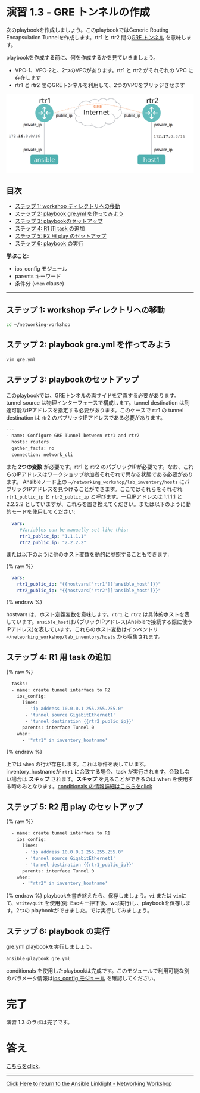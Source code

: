 # 演習 1.3 - GRE トンネルの作成

次のplaybookを作成しましょう。このplaybookではGeneric Routing Encapsulation Tunnelを作成します。rtr1 と rtr2 間の[GRE トンネル](https://en.wikipedia.org/wiki/Generic_Routing_Encapsulation) を意味します。

playbookを作成する前に、何を作成するかを見ていきましょう。
- VPC-1、VPC-2と、2つのVPCがあります。rtr1 と rtr2 がそれぞれの VPC に存在します
- rtr1 と rtr2 間のGREトンネルを利用して、2つのVPCをブリッジさせます

![diagram](../diagram.png)

## 目次
- [ステップ 1: workshop ディレクトリへの移動](#)
- [ステップ 2: playbook gre.yml を作ってみよう](#)
- [ステップ 3: playbookのセットアップ](#)
- [ステップ 4: R1 用 task の追加](#)
- [ステップ 5: R2 用 play のセットアップ](#)
- [ステップ 6: playbook の実行](#)

**学ぶこと:**
 - ios_config モジュール
 - parents キーワード
 - 条件分 (`when` clause)

 ---

## ステップ 1: workshop ディレクトリへの移動

```bash
cd ~/networking-workshop
```

## ステップ 2: playbook gre.yml を作ってみよう

```bash
vim gre.yml
```

## ステップ 3: playbookのセットアップ

このplaybookでは、GREトンネルの両サイドを定義する必要があります。tunnel source は物理インターフェースで構成します。tunnel destination は到達可能なIPアドレスを指定する必要があります。このケースで rtr1 の tunnel destination は rtr2 のパブリックIPアドレスである必要があります。

```bash
---
- name: Configure GRE Tunnel between rtr1 and rtr2
  hosts: routers
  gather_facts: no
  connection: network_cli
```

また **2つの変数** が必要です。rtr1 と rtr2 のパブリックIPが必要です。なお、これらのIPアドレスはワークショップ参加者それぞれで異なる状態である必要があります。 Ansibleノード上の `~/networking_workshop/lab_inventory/hosts` にパブリックIPアドレスを見つけることができます。ここではそれらをそれぞれ `rtr1_public_ip` と `rtr2_public_ip` と呼びます。一旦IPアドレスは 1.1.1.1 と 2.2.2.2 としていますが、これらを置き換えてください。または以下のように動的モードを使用してください:
```yml
  vars:
     #Variables can be manually set like this:
     rtr1_public_ip: "1.1.1.1"
     rtr2_public_ip: "2.2.2.2"
```

または以下のように他のホスト変数を動的に参照することもできます:

{% raw %}
```yml
  vars:
    rtr1_public_ip: "{{hostvars['rtr1']['ansible_host']}}"
    rtr2_public_ip: "{{hostvars['rtr2']['ansible_host']}}"
```
{% endraw %}

hostvars は、ホスト定義変数を意味します。`rtr1` と `rtr2` は具体的ホストを表しています。`ansible_host`はパブリックIPアドレス(Ansibleで接続する際に使うIPアドレス)を表しています。これらのホスト変数はインベントリ `~/networking_workshop/lab_inventory/hosts` から収集されます。

## ステップ 4: R1 用 task の追加

{% raw %}
```bash
  tasks:
  - name: create tunnel interface to R2
    ios_config:
      lines:
       - 'ip address 10.0.0.1 255.255.255.0'
       - 'tunnel source GigabitEthernet1'
       - 'tunnel destination {{rtr2_public_ip}}'
      parents: interface Tunnel 0
    when:
      - '"rtr1" in inventory_hostname'
```    
{% endraw %}

上では `when` の行が存在します。これは条件を表しています。inventory_hostnameが `rtr1` に合致する場合、task が実行されます。合致しない場合は **スキップ** されます。**スキップ** を見ることができるのは when を使用する時のみとなります。[conditionals の情報詳細はこちらをclick](http://docs.ansible.com/ansible/latest/playbooks_conditionals.html)

## ステップ 5: R2 用 play のセットアップ

{% raw %}
```bash
  - name: create tunnel interface to R1
    ios_config:
      lines:
       - 'ip address 10.0.0.2 255.255.255.0'
       - 'tunnel source GigabitEthernet1'
       - 'tunnel destination {{rtr1_public_ip}}'
      parents: interface Tunnel 0
    when:
      - '"rtr2" in inventory_hostname'
```
{% endraw %}
playbookを書き終えたら、保存しましょう。`vi` または `vim`にて、`write/quit` を使用(例: Escキー押下後、wq!実行)し、playbookを保存します。2つの playbookができました。では実行してみましょう。

## ステップ 6: playbook の実行
gre.yml playbookを実行しましょう。
```bash
ansible-playbook gre.yml
```

conditionals を使用したplaybookは完成です。このモジュールで利用可能な別のパラメータ情報は[ios_config モジュール](http://docs.ansible.com/ansible/latest/ios_config_module.html) を確認してください。

# 完了
演習 1.3 のラボは完了です。

# 答え
[こちらをclick](https://github.com/network-automation/linklight/blob/master/exercises/networking/1.3-gre/gre.yml).

 ---
[Click Here to return to the Ansible Linklight - Networking Workshop](../README.ja.md)
